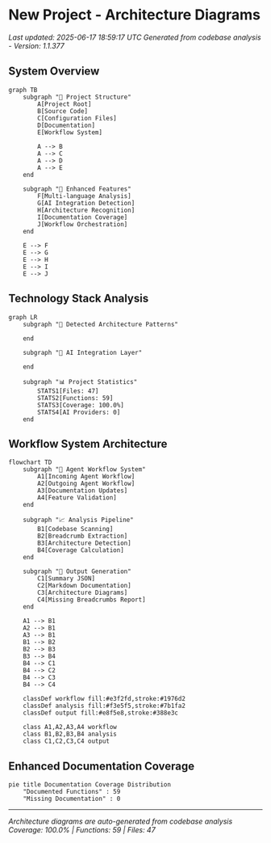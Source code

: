 # New Project - Architecture Diagrams

*Last updated: 2025-06-17 18:59:17 UTC*
*Generated from codebase analysis - Version: 1.1.377*

## System Overview
```mermaid
graph TB
    subgraph "📁 Project Structure"
        A[Project Root]
        B[Source Code]
        C[Configuration Files]
        D[Documentation]
        E[Workflow System]
        
        A --> B
        A --> C
        A --> D
        A --> E
    end

    subgraph "🔧 Enhanced Features"
        F[Multi-language Analysis]
        G[AI Integration Detection] 
        H[Architecture Recognition]
        I[Documentation Coverage]
        J[Workflow Orchestration]
    end

    E --> F
    E --> G
    E --> H
    E --> I
    E --> J
```

## Technology Stack Analysis
```mermaid
graph LR
    subgraph "🎯 Detected Architecture Patterns"
        
    end

    subgraph "🤖 AI Integration Layer"
        
    end

    subgraph "📊 Project Statistics"
        STATS1[Files: 47]
        STATS2[Functions: 59]
        STATS3[Coverage: 100.0%]
        STATS4[AI Providers: 0]
    end
```

## Workflow System Architecture
```mermaid
flowchart TD
    subgraph "🔄 Agent Workflow System"
        A1[Incoming Agent Workflow]
        A2[Outgoing Agent Workflow]
        A3[Documentation Updates]
        A4[Feature Validation]
    end

    subgraph "📈 Analysis Pipeline"
        B1[Codebase Scanning]
        B2[Breadcrumb Extraction]
        B3[Architecture Detection]
        B4[Coverage Calculation]
    end

    subgraph "📝 Output Generation"
        C1[Summary JSON]
        C2[Markdown Documentation]
        C3[Architecture Diagrams]
        C4[Missing Breadcrumbs Report]
    end

    A1 --> B1
    A2 --> B1
    A3 --> B1
    B1 --> B2
    B2 --> B3
    B3 --> B4
    B4 --> C1
    B4 --> C2
    B4 --> C3
    B4 --> C4

    classDef workflow fill:#e3f2fd,stroke:#1976d2
    classDef analysis fill:#f3e5f5,stroke:#7b1fa2
    classDef output fill:#e8f5e8,stroke:#388e3c

    class A1,A2,A3,A4 workflow
    class B1,B2,B3,B4 analysis
    class C1,C2,C3,C4 output
```

## Enhanced Documentation Coverage
```mermaid
pie title Documentation Coverage Distribution
    "Documented Functions" : 59
    "Missing Documentation" : 0
```

---
*Architecture diagrams are auto-generated from codebase analysis*
*Coverage: 100.0% | Functions: 59 | Files: 47*
